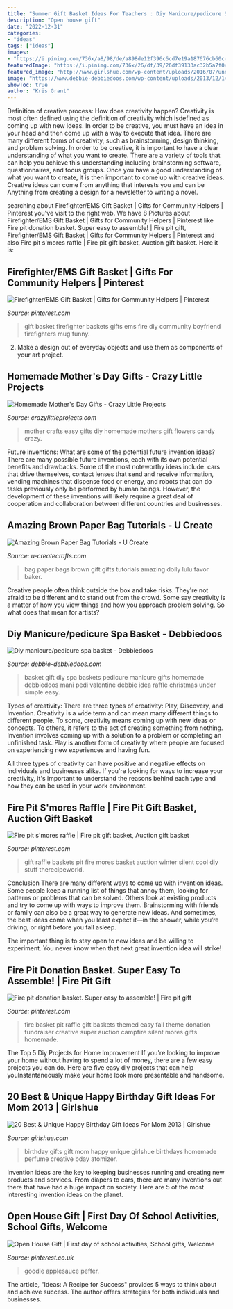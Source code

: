```yaml
---
title: "Summer Gift Basket Ideas For Teachers : Diy Manicure/pedicure Spa Basket"
description: "Open house gift"
date: "2022-12-31"
categories:
- "ideas"
tags: ["ideas"]
images:
- "https://i.pinimg.com/736x/a8/98/de/a898de12f396c6cd7e19a187676cb60c--fire-pits-super-easy.jpg"
featuredImage: "https://i.pinimg.com/736x/26/df/39/26df39133ac32b5a7f04924be12583bd.jpg"
featured_image: "http://www.girlshue.com/wp-content/uploads/2016/07/unnamed-file-4047.jpg"
image: "https://www.debbie-debbiedoos.com/wp-content/uploads/2013/12/1491151_10151916256679442_571261670_n.jpg"
ShowToc: true
author: "Kris Grant"
---
```



Definition of creative process: How does creativity happen?
Creativity is most often defined using the definition of creativity which isdefined as coming up with new ideas. In order to be creative, you must have an idea in your head and then come up with a way to execute that idea. There are many different forms of creativity, such as brainstorming, design thinking, and problem solving.
In order to be creative, it is important to have a clear understanding of what you want to create. There are a variety of tools that can help you achieve this understanding including brainstorming software, questionnaires, and focus groups. Once you have a good understanding of what you want to create, it is then important to come up with creative ideas. Creative ideas can come from anything that interests you and can be Anything from creating a design for a newsletter to writing a novel.

	

		
searching about Firefighter/EMS Gift Basket | Gifts for Community Helpers | Pinterest you've visit to the right web. We have 8 Pictures about Firefighter/EMS Gift Basket | Gifts for Community Helpers | Pinterest like Fire pit donation basket. Super easy to assemble! | Fire pit gift, Firefighter/EMS Gift Basket | Gifts for Community Helpers | Pinterest and also Fire pit s&#039;mores raffle | Fire pit gift basket, Auction gift basket. Here it is:
		
    
## Firefighter/EMS Gift Basket | Gifts For Community Helpers | Pinterest

<img loading=lazy src="https://s-media-cache-ak0.pinimg.com/736x/bb/50/01/bb50017793d099061d6ceadfebee5823.jpg" onerror="this.onerror=null;this.src='https://tse3.mm.bing.net/th?id=OIP.AUZgjNwC2C2duNpQCbdvswHaJ4&amp;pid=15.1';" alt="Firefighter/EMS Gift Basket | Gifts for Community Helpers | Pinterest">

_Source: pinterest.com_

>gift basket firefighter baskets gifts ems fire diy community boyfriend firefighters mug funny. 

	

2. Make a design out of everyday objects and use them as components of your art project.

    
## Homemade Mother&#039;s Day Gifts - Crazy Little Projects

<img loading=lazy src="https://crazylittleprojects.com/wp-content/uploads/2016/04/easy-mother-s-day-spring-chocolate-bouquet-crafts-flowers-how-to.jpg" onerror="this.onerror=null;this.src='https://tse1.mm.bing.net/th?id=OIP.bMT4r2CNc_HhfnnH6hSsRgHaLn&amp;pid=15.1';" alt="Homemade Mother&#039;s Day Gifts - Crazy Little Projects">

_Source: crazylittleprojects.com_

>mother crafts easy gifts diy homemade mothers gift flowers candy crazy. 

	

Future inventions: What are some of the potential future invention ideas?
There are many possible future inventions, each with its own potential benefits and drawbacks. Some of the most noteworthy ideas include: cars that drive themselves, contact lenses that send and receive information, vending machines that dispense food or energy, and robots that can do tasks previously only be performed by human beings. However, the development of these inventions will likely require a great deal of cooperation and collaboration between different countries and businesses.

    
## Amazing Brown Paper Bag Tutorials - U Create

<img loading=lazy src="http://www.u-createcrafts.com/wp-content/uploads/2015/04/doily-gift-bags.jpg" onerror="this.onerror=null;this.src='https://tse1.mm.bing.net/th?id=OIP.f2NpUKEaAeQpbC7SJdX6IAAAAA&amp;pid=15.1';" alt="Amazing Brown Paper Bag Tutorials - U Create">

_Source: u-createcrafts.com_

>bag paper bags brown gift gifts tutorials amazing doily lulu favor baker. 

	

Creative people often think outside the box and take risks. They're not afraid to be different and to stand out from the crowd. Some say creativity is a matter of how you view things and how you approach problem solving. So what does that mean for artists?

    
## Diy Manicure/pedicure Spa Basket - Debbiedoos

<img loading=lazy src="https://www.debbie-debbiedoos.com/wp-content/uploads/2013/12/1491151_10151916256679442_571261670_n.jpg" onerror="this.onerror=null;this.src='https://tse1.mm.bing.net/th?id=OIP.h9My2hPZHt0oEajKpUBMsAHaKp&amp;pid=15.1';" alt="Diy manicure/pedicure spa basket - Debbiedoos">

_Source: debbie-debbiedoos.com_

>basket gift diy spa baskets pedicure manicure gifts homemade debbiedoos mani pedi valentine debbie idea raffle christmas under simple easy. 

	

Types of creativity: There are three types of creativity: Play, Discovery, and Invention.
Creativity is a wide term and can mean many different things to different people. To some, creativity means coming up with new ideas or concepts. To others, it refers to the act of creating something from nothing.
Invention involves coming up with a solution to a problem or completing an unfinished task. Play is another form of creativity where people are focused on experiencing new experiences and having fun.

All three types of creativity can have positive and negative effects on individuals and businesses alike. If you're looking for ways to increase your creativity, it's important to understand the reasons behind each type and how they can be used in your work environment.

    
## Fire Pit S&#039;mores Raffle | Fire Pit Gift Basket, Auction Gift Basket

<img loading=lazy src="https://i.pinimg.com/736x/7b/24/92/7b2492852936581e1fe56ff827e29e57--raffle-baskets-gift-baskets.jpg" onerror="this.onerror=null;this.src='https://tse4.mm.bing.net/th?id=OIP.7AHBHE1k1Nr5Ekwjtt1UQQHaJ3&amp;pid=15.1';" alt="Fire pit s&#039;mores raffle | Fire pit gift basket, Auction gift basket">

_Source: pinterest.com_

>gift raffle baskets pit fire mores basket auction winter silent cool diy stuff therecipeworld. 

	

Conclusion
There are many different ways to come up with invention ideas. Some people keep a running list of things that annoy them, looking for patterns or problems that can be solved. Others look at existing products and try to come up with ways to improve them.
 Brainstorming with friends or family can also be a great way to generate new ideas. And sometimes, the best ideas come when you least expect it—in the shower, while you’re driving, or right before you fall asleep.

The important thing is to stay open to new ideas and be willing to experiment. You never know when that next great invention idea will strike!

    
## Fire Pit Donation Basket. Super Easy To Assemble! | Fire Pit Gift

<img loading=lazy src="https://i.pinimg.com/736x/a8/98/de/a898de12f396c6cd7e19a187676cb60c--fire-pits-super-easy.jpg" onerror="this.onerror=null;this.src='https://tse3.mm.bing.net/th?id=OIP.rmcrpJBPSgZsOFmYeBCLCQHaJ3&amp;pid=15.1';" alt="Fire pit donation basket. Super easy to assemble! | Fire pit gift">

_Source: pinterest.com_

>fire basket pit raffle gift baskets themed easy fall theme donation fundraiser creative super auction campfire silent mores gifts homemade. 

	

The Top 5 Diy Projects for Home Improvement
If you're looking to improve your home without having to spend a lot of money, there are a few easy projects you can do. Here are five easy diy projects that can help youInstantaneously make your home look more presentable and handsome.

    
## 20 Best &amp; Unique Happy Birthday Gift Ideas For Mom 2013 | Girlshue

<img loading=lazy src="http://www.girlshue.com/wp-content/uploads/2016/07/unnamed-file-4047.jpg" onerror="this.onerror=null;this.src='https://tse1.mm.bing.net/th?id=OIP.d6sSy7E6ssSPRCLtvTD2VgHaKn&amp;pid=15.1';" alt="20 Best &amp; Unique Happy Birthday Gift Ideas For Mom 2013 | Girlshue">

_Source: girlshue.com_

>birthday gifts gift mom happy unique girlshue birthdays homemade perfume creative bday atomizer. 

	

Invention ideas are the key to keeping businesses running and creating new products and services. From diapers to cars, there are many inventions out there that have had a huge impact on society. Here are 5 of the most interesting invention ideas on the planet.

    
## Open House Gift | First Day Of School Activities, School Gifts, Welcome

<img loading=lazy src="https://i.pinimg.com/736x/26/df/39/26df39133ac32b5a7f04924be12583bd.jpg" onerror="this.onerror=null;this.src='https://tse3.mm.bing.net/th?id=OIP.pXx11EHsk5g9C1b5TDXLRwHaJ4&amp;pid=15.1';" alt="Open House Gift | First day of school activities, School gifts, Welcome">

_Source: pinterest.co.uk_

>goodie applesauce peffer. 

	

The article, "Ideas: A Recipe for Success" provides 5 ways to think about and achieve success. The author offers strategies for both individuals and businesses.

